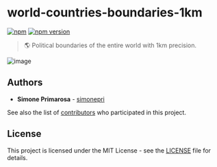 # world-countries-boundaries-1km
[![npm](https://img.shields.io/npm/dm/world-countries-boundaries-1km.svg)](https://www.npmjs.com/package/world-countries-boundaries-1km) [![npm version](https://img.shields.io/npm/v/world-countries-boundaries-1km.svg)](https://www.npmjs.com/package/world-countries-boundaries-1km)
> 🌎 Political boundaries of the entire world with 1km precision.

![image](https://user-images.githubusercontent.com/3505087/30029694-87f7f35a-918a-11e7-9eb1-12ac1ce1d76b.png)

## Authors
* **Simone Primarosa** - [simonepri](https://github.com/simonepri)

See also the list of [contributors](https://github.com/busrapidohq/world-countries-boundaries/contributors) who participated in this project.

## License
This project is licensed under the MIT License - see the [LICENSE](LICENSE) file for details.
